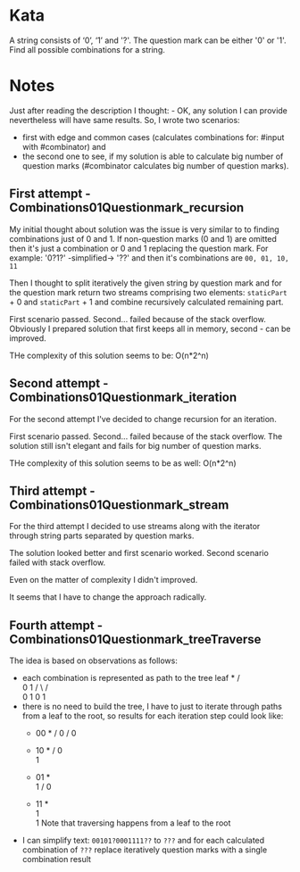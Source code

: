 # Kata
A string consists of ‘0’, ‘1’ and '?'. The question mark can be either '0' or '1'. Find all possible combinations for a string.

# Notes
Just after reading the description I thought: - OK, any solution I can provide nevertheless will have same results.
So, I wrote two scenarios:
- first with edge and common cases (calculates combinations for: #input with #combinator) and
- the second one to see, if my solution is able to calculate big number of question marks (#combinator calculates big number of question marks).

## First attempt - Combinations01Questionmark_recursion

My initial thought about solution was the issue is very similar to to finding combinations just of 0 and 1.
If non-question marks (0 and 1) are omitted then it's just a combination or 0 and 1 replacing the question mark.
For example: '0?1?' -simplified-> '??' and then it's combinations are `00, 01, 10, 11`

Then I thought to split iteratively the given string by question mark and for the question mark return two streams comprising two
elements: `staticPart` + 0 and `staticPart` + 1 and combine recursively calculated remaining part.

First scenario passed. Second... failed because of the stack overflow.
Obviously I prepared solution that first keeps all in memory, second - can be improved.

THe complexity of this solution seems to be: O(n*2^n)

## Second attempt - Combinations01Questionmark_iteration

For the second attempt I've decided to change recursion for an iteration.

First scenario passed. Second... failed because of the stack overflow.
The solution still isn't elegant and fails for big number of question marks.

THe complexity of this solution seems to be as well: O(n*2^n)

## Third attempt - Combinations01Questionmark_stream

For the third attempt I decided to use streams along with the iterator through string parts separated by question marks.

The solution looked better and first scenario worked. Second scenario failed with stack overflow.

Even on the matter of complexity I didn't improved.

It seems that I have to change the approach radically.

## Fourth attempt - Combinations01Questionmark_treeTraverse

The idea is based on observations as follows:
- each combination is represented as path to the tree leaf
                            *
                           / \
                          0   1
                         / \ / \
                        0  1 0  1
- there is no need to build the tree, I have to just to iterate through paths from
  a leaf to the root, so results for each iteration step could look like:
  - 00
                            *
                           /
                          0
                         /
                        0

  - 10
                            *
                           /
                          0
                           \
                            1
  - 01
                            *
                             \
                              1
                             /
                            0   
  - 11
                            *
                             \
                              1
                               \
                                1
  Note that traversing happens from a leaf to the root
- I can simplify text: `00101?0001111??` to `???` and for each calculated combination of `???`
  replace iteratively question marks with a single combination result

